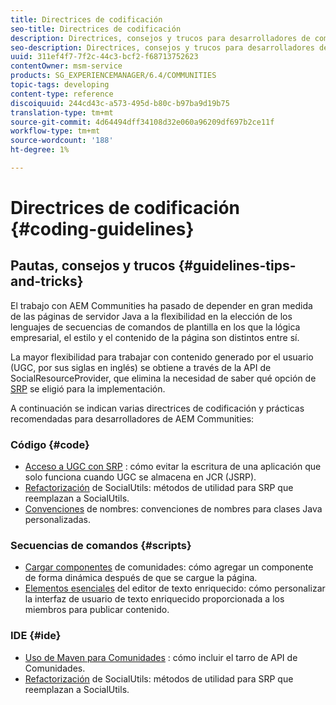```yaml
---
title: Directrices de codificación
seo-title: Directrices de codificación
description: Directrices, consejos y trucos para desarrolladores de comunidades
seo-description: Directrices, consejos y trucos para desarrolladores de comunidades
uuid: 311ef4f7-7f2c-44c3-bcf2-f68713752623
contentOwner: msm-service
products: SG_EXPERIENCEMANAGER/6.4/COMMUNITIES
topic-tags: developing
content-type: reference
discoiquuid: 244cd43c-a573-495d-b80c-b97ba9d19b75
translation-type: tm+mt
source-git-commit: 4d64494dff34108d32e060a96209df697b2ce11f
workflow-type: tm+mt
source-wordcount: '188'
ht-degree: 1%

---
```



# Directrices de codificación {#coding-guidelines}

## Pautas, consejos y trucos {#guidelines-tips-and-tricks}

El trabajo con AEM Communities ha pasado de depender en gran medida de las páginas de servidor Java a la flexibilidad en la elección de los lenguajes de secuencias de comandos de plantilla en los que la lógica empresarial, el estilo y el contenido de la página son distintos entre sí.

La mayor flexibilidad para trabajar con contenido generado por el usuario (UGC, por sus siglas en inglés) se obtiene a través de la API de SocialResourceProvider, que elimina la necesidad de saber qué opción de [SRP](srp.md) se eligió para la implementación.

A continuación se indican varias directrices de codificación y prácticas recomendadas para desarrolladores de AEM Communities:

### Código {#code}

* [Acceso a UGC con SRP](accessing-ugc-with-srp.md) : cómo evitar la escritura de una aplicación que solo funciona cuando UGC se almacena en JCR (JSRP).
* [Refactorización](socialutils.md) de SocialUtils: métodos de utilidad para SRP que reemplazan a SocialUtils.
* [Convenciones](naming-conventions.md) de nombres: convenciones de nombres para clases Java personalizadas.

### Secuencias de comandos {#scripts}

* [Cargar componentes](sideloading.md) de comunidades: cómo agregar un componente de forma dinámica después de que se cargue la página.
* [Elementos esenciales](rte.md) del editor de texto enriquecido: cómo personalizar la interfaz de usuario de texto enriquecido proporcionada a los miembros para publicar contenido.

### IDE {#ide}

* [Uso de Maven para Comunidades](maven.md) : cómo incluir el tarro de API de Comunidades.
* [Refactorización](socialutils.md) de SocialUtils: métodos de utilidad para SRP que reemplazan a SocialUtils.

